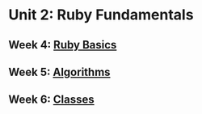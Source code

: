 # Unit 2: Ruby Fundamentals

## Week 4: [Ruby Basics](./week_4)

## Week 5: [Algorithms](./week_5)

## Week 6: [Classes](./week_6)


